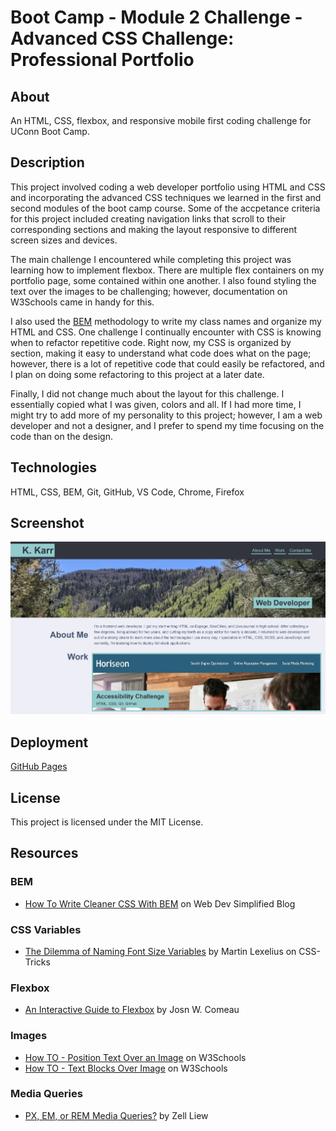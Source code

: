 # Boot Camp - Module 2 Challenge - Advanced CSS Challenge: Professional Portfolio

## About

An HTML, CSS, flexbox, and responsive mobile first coding challenge for UConn Boot Camp.

## Description

This project involved coding a web developer portfolio using HTML and CSS and incorporating the advanced CSS techniques we learned in the first and second modules of the boot camp course. Some of the accpetance criteria for this project included creating navigation links that scroll to their corresponding sections and making the layout responsive to different screen sizes and devices.

The main challenge I encountered while completing this project was learning how to implement flexbox. There are multiple flex containers on my portfolio page, some contained within one another. I also found styling the text over the images to be challenging; however, documentation on W3Schools came in handy for this.

I also used the [BEM](https://getbem.com/) methodology to write my class names and organize my HTML and CSS. One challenge I continually encounter with CSS is knowing when to refactor repetitive code. Right now, my CSS is organized by section, making it easy to understand what code does what on the page; however, there is a lot of repetitive code that could easily be refactored, and I plan on doing some refactoring to this project at a later date.

Finally, I did not change much about the layout for this challenge. I essentially copied what I was given, colors and all. If I had more time, I might try to add more of my personality to this project; however, I am a web developer and not a designer, and I prefer to spend my time focusing on the code than on the design.

## Technologies

HTML, CSS, BEM, Git, GitHub, VS Code, Chrome, Firefox

## Screenshot

![README Screenshot](assets/images/readme-screenshot.jpg)

## Deployment

[GitHub Pages](https://kkarrwrites.github.io/boot-camp-module-02-challenge/)

## License

This project is licensed under the MIT License.

## Resources

### BEM

- [How To Write Cleaner CSS With BEM](https://blog.webdevsimplified.com/2020-05/bem/) on Web Dev Simplified Blog

### CSS Variables

- [The Dilemma of Naming Font Size Variables](https://css-tricks.com/the-dilemma-of-naming-font-size-variables/) by Martin Lexelius on CSS-Tricks

### Flexbox

- [An Interactive Guide to Flexbox](https://www.joshwcomeau.com/css/interactive-guide-to-flexbox/) by Josn W. Comeau

### Images

- [How TO - Position Text Over an Image](https://www.w3schools.com/howto/howto_css_image_text.asp) on W3Schools
- [How TO - Text Blocks Over Image](https://www.w3schools.com/howto/howto_css_image_text_blocks.asp) on W3Schools

### Media Queries

- [PX, EM, or REM Media Queries?](https://zellwk.com/blog/media-query-units/) by Zell Liew
